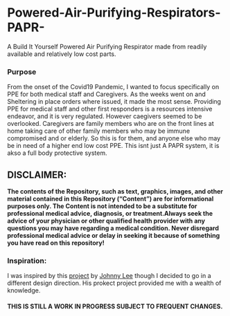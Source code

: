 # Powered-Air-Purifying-Respirators-PAPR-
A Build It Yourself Powered Air Purifying Respirator made from readily available and relatively low cost parts.

### Purpose
From the onset of the Covid19 Pandemic, I wanted to focus specifically on PPE for  both medical staff and Caregivers. As the weeks went on and Sheltering in place orders where issued, it made the most sense. Providing PPE for medical staff and other first responders is a resources intensive endeavor, and it is very regulated. However caegivers seemed to be overlooked. Caregivers are family members who are on the front lines at home taking care of other family members who may be immune compromised and or elderly. So this is for them, and anyone else who may be in need of a higher end  low cost PPE. This isnt just A PAPR system, it is akso a full body protective system.

## DISCLAIMER: 
<B>The contents of the Repository, such as text, graphics, images, and other material contained in this Repository (“Content”) are for 
informational purposes only. The Content is not intended to be a substitute for professional medical advice, diagnosis, or 
treatment.Always seek the advice of your physician or other qualified health provider with any questions you may have regarding a  medical  condition. Never disregard professional medical advice or delay in seeking it because of something you have read on this repository!</B> 

### Inspiration: 
I was inspired by this [project](https://github.com/jcl5m1/ventilator/wiki/Build-a-Low-Cost-PAPR)  by [Johnny Lee](https://github.com/jcl5m1) though I decided to go in a different design direction. His prokect project provided me with a wealth of knowledge. 



#### THIS IS STILL A WORK IN PROGRESS SUBJECT TO FREQUENT CHANGES.
